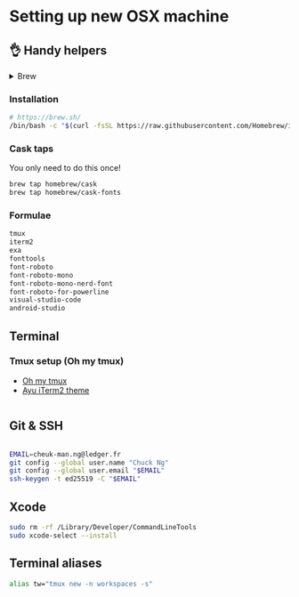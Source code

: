 # Setting up new OSX machine

## 👌 Handy helpers

<details>
  <summary>Brew</summary>
  
  ### Script
  ```sh
  # https://brew.sh/
  /bin/bash -c "$(curl -fsSL https://raw.githubusercontent.com/Homebrew/install/HEAD/install.sh)"
  ```

  ### Cask taps
  ```sh
  # You only need to do this once!
  brew tap homebrew/cask
  brew tap homebrew/cask-fonts
  ```

  ### Formulae
  ```sh
  tmux
  iterm2
  exa
  fonttools
  font-roboto
  font-roboto-mono
  font-roboto-mono-nerd-font
  font-roboto-for-powerline
  visual-studio-code
  android-studio
  ```
</details>

### Installation

```sh
# https://brew.sh/
/bin/bash -c "$(curl -fsSL https://raw.githubusercontent.com/Homebrew/install/HEAD/install.sh)"
```

### Cask taps

You only need to do this once!

```sh
brew tap homebrew/cask
brew tap homebrew/cask-fonts
```

### Formulae
```sh
tmux
iterm2
exa
fonttools
font-roboto
font-roboto-mono
font-roboto-mono-nerd-font
font-roboto-for-powerline
visual-studio-code
android-studio
```
 
## Terminal

### Tmux setup (Oh my tmux)

- [Oh my tmux](https://github.com/gpakosz/.tmux)
- [Ayu iTerm2 theme](https://github.com/hwyncho/ayu-iTerm)

```sh


```

## Git & SSH

```sh

EMAIL=cheuk-man.ng@ledger.fr
git config --global user.name "Chuck Ng"
git config --global user.email "$EMAIL"
ssh-keygen -t ed25519 -C "$EMAIL"
```

## Xcode

```sh
sudo rm -rf /Library/Developer/CommandLineTools
sudo xcode-select --install
```


## Terminal aliases

```sh
alias tw="tmux new -n workspaces -s"
```
